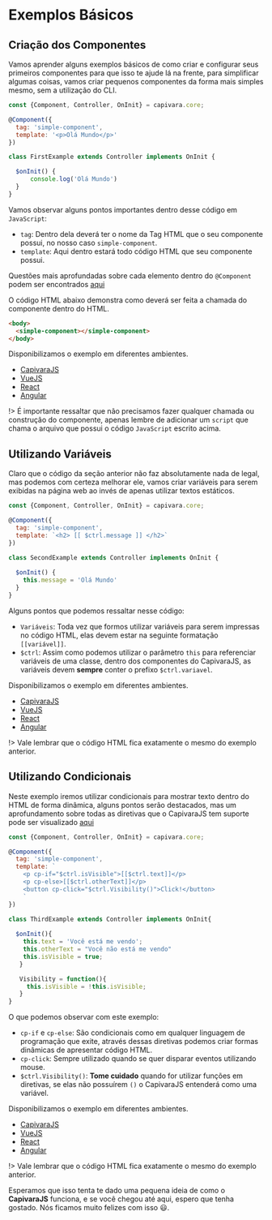 # Exemplos Básicos

## Criação dos Componentes

Vamos aprender alguns exemplos básicos de como criar e configurar seus primeiros componentes
para que isso te ajude lá na frente, para simplificar algumas coisas, vamos criar pequenos componentes da forma mais simples mesmo, sem a utilização do CLI.

```js
const {Component, Controller, OnInit} = capivara.core;

@Component({
  tag: 'simple-component',
  template: '<p>Olá Mundo</p>'
})

class FirstExample extends Controller implements OnInit {

  $onInit() {
      console.log('Olá Mundo')
  }
}
```

Vamos observar alguns pontos importantes dentro desse código em `JavaScript`:

* `tag`: Dentro dela deverá ter o nome da Tag HTML que o seu componente possui, no nosso caso `simple-component`.
* `template`: Aqui dentro estará todo código HTML que seu componente possui.

Questões mais aprofundadas sobre cada elemento dentro do `@Component` podem ser encontrados
[aqui](GettingStarted/Components)

O código HTML abaixo demonstra como deverá ser feita a chamada do componente dentro do HTML.

```html
<body>
  <simple-component></simple-component>
</body>
```

Disponibilizamos o exemplo em diferentes ambientes.
* [CapivaraJS](http://jsfiddle.net/zde5kbjt/42/)
* [VueJS](http://jsfiddle.net/jcanabarro/ygznj9mt/2/)
* [React](http://jsfiddle.net/jcanabarro/td4v7qqd/261/)
* [Angular](https://jsfiddle.net/t0b8xxfj/84/)

!> É importante ressaltar que não precisamos fazer qualquer chamada ou construção do componente,
apenas lembre de adicionar um `script` que chama o arquivo que possui o código `JavaScript` escrito
acima.

## Utilizando Variáveis

Claro que o código da seção anterior não faz absolutamente nada de legal, mas podemos com certeza
melhorar ele, vamos criar variáveis para serem exibidas na página web ao invés de apenas utilizar textos estáticos.


```js
const {Component, Controller, OnInit} = capivara.core;

@Component({
  tag: 'simple-component',
  template: `<h2> [[ $ctrl.message ]] </h2>`
})

class SecondExample extends Controller implements OnInit {
	
  $onInit() {
  	this.message = 'Olá Mundo'
  }
}
```

Alguns pontos que podemos ressaltar nesse código:

* `Variáveis`: Toda vez que formos utilizar variáveis para serem impressas no código HTML, elas 
devem estar na seguinte formatação `[[variável]]`.
* `$ctrl`: Assim como podemos utilizar o parâmetro `this` para referenciar variáveis de uma classe, 
dentro dos componentes do CapivaraJS, as variáveis devem **sempre** conter o prefixo `$ctrl.variavel`.

Disponibilizamos o exemplo em diferentes ambientes.
* [CapivaraJS](http://jsfiddle.net/zde5kbjt/43/)
* [VueJS](http://jsfiddle.net/jcanabarro/ygznj9mt/6/)
* [React](http://jsfiddle.net/jcanabarro/td4v7qqd/267/)
* [Angular](https://jsfiddle.net/t0b8xxfj/88/)

!> Vale lembrar que o código HTML fica exatamente o mesmo do exemplo anterior.

## Utilizando Condicionais

Neste exemplo iremos utilizar condicionais para mostrar texto dentro do HTML de forma dinâmica, alguns pontos serão destacados, mas um aprofundamento sobre todas as diretivas que o CapivaraJS tem suporte pode ser visualizado [aqui](GettingStarted/Components)

```js
const {Component, Controller, OnInit} = capivara.core;

@Component({
  tag: 'simple-component',
  template: `
    <p cp-if="$ctrl.isVisible">[[$ctrl.text]]</p>
    <p cp-else>[[$ctrl.otherText]]</p>
    <button cp-click="$ctrl.Visibility()">Click!</button>
    `
})

class ThirdExample extends Controller implements OnInit{
  
  $onInit(){
    this.text = 'Você está me vendo';
    this.otherText = "Você não está me vendo"
    this.isVisible = true;
   }

   Visibility = function(){
     this.isVisible = !this.isVisible;
   }
}
```
O que podemos observar com este exemplo:

* `cp-if` e `cp-else`: São condicionais como em qualquer linguagem de programação que exite, através dessas diretivas podemos criar formas dinâmicas de apresentar código HTML.
* `cp-click`: Sempre utilizado quando se quer disparar eventos utilizando mouse.
* `$ctrl.Visibility()`: **Tome cuidado** quando for utilizar funções em diretivas, se elas não possuírem `()` o CapivaraJS entenderá como uma variável.

Disponibilizamos o exemplo em diferentes ambientes.
* [CapivaraJS](http://jsfiddle.net/zde5kbjt/41/)
* [VueJS](http://jsfiddle.net/jcanabarro/ygznj9mt/7/)
* [React](http://jsfiddle.net/jcanabarro/td4v7qqd/271/)
* [Angular](https://jsfiddle.net/t0b8xxfj/84/)

!> Vale lembrar que o código HTML fica exatamente o mesmo do exemplo anterior.

Esperamos que isso tenta te dado uma pequena ideia de como o **CapivaraJS** funciona, e se você chegou até aqui, espero que tenha gostado. Nós ficamos muito felizes com isso 😃.